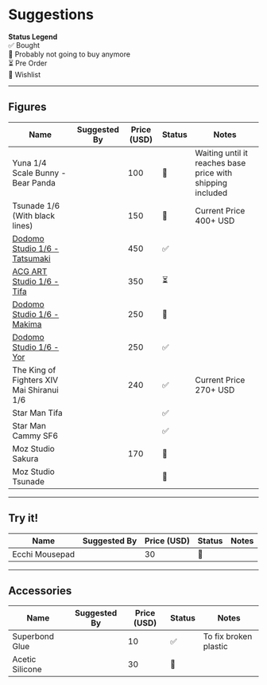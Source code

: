 # Suggestions

**Status Legend**  
✅ Bought  
🚫 Probably not going to buy anymore  
⏳ Pre Order  
💫 Wishlist  

---

## Figures

| Name                                                                                                            | Suggested By | Price (USD) | Status | Notes                                                      |
| --------------------------------------------------------------------------------------------------------------- | ------------ | ----------- | ------ | ---------------------------------------------------------- |
| Yuna 1/4 Scale Bunny - Bear Panda                                                                               |              | 100         | 💫    | Waiting until it reaches base price with shipping included |
| Tsunade 1/6 (With black lines)                                                                                  |              | 150         | 🚫    | Current Price 400+ USD                                     |
| [Dodomo Studio 1/6 - Tatsumaki](https://www.fanaticanimestore.com/in-stock-dodomo-studio-1-6-tatsumaki/)        |              | 450         | ✅     |                                                            |
| [ACG ART Studio 1/6 - Tifa](https://www.fanaticanimestore.com/pre-order-acg-art-studio-1-6-tifa-action-figure/) |              | 350         | ⏳      |                                                            |
| [Dodomo Studio 1/6 - Makima](https://www.fanaticanimestore.com/in-stock-dodomo-studio-1-6-makima/)              |              | 250         | 💫    |                                                            |
| [Dodomo Studio 1/6 - Yor](https://www.fanaticanimestore.com/in-stock-dodomo-studio-1-6-yor-forger/)             |              | 250         | ✅     |                                                            |
| The King of Fighters XIV Mai Shiranui 1/6                                                                       |              | 240         | ✅     | Current Price 270+ USD                                     |
| Star Man Tifa                                                                                                   |              |             | ✅     |                                                            |
| Star Man Cammy SF6                                                                                              |              |             | ✅     |                                                            |
| Moz Studio Sakura                                                                                               |              | 170         | 💫    |                                                            |
| Moz Studio Tsunade                                                                                              |              |             | 💫    |                                                            |

---

## Try it!

| Name           | Suggested By | Price (USD) | Status | Notes |
| -------------- | ------------ | ----------- | ------ | ----- |
| Ecchi Mousepad |              | 30          | 💫    |       |

---

## Accessories

| Name            | Suggested By | Price (USD) | Status | Notes                 |
| --------------- | ------------ | ----------- | ------ | --------------------- |
| Superbond Glue  |              | 10          | ✅     | To fix broken plastic |
| Acetic Silicone |              | 30          | 💫    |                       |
